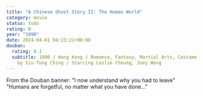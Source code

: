 ```yaml
---
title: "A Chinese Ghost Story II: The Human World"
category: movie
status: todo
rating: 0
year: "1990"
date: 2024-04-01 04:23:21+08:00
douban:
  rating: 8.1
  subtitle: 1990 / Hong Kong / Romance, Fantasy, Martial Arts, Costume / Directed
    by Siu-Tung Ching / Starring Leslie Cheung, Joey Wong
---
```


From the Douban banner: "I now understand why you had to leave" "Humans are forgetful, no matter what you have done..."
